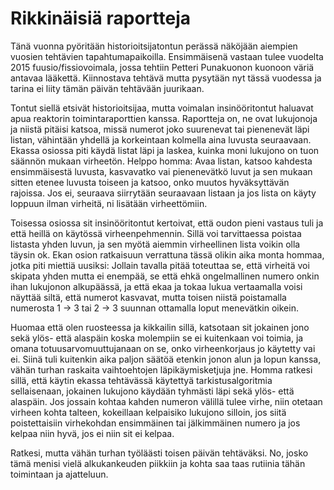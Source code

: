 # Rikkinäisiä raportteja

Tänä vuonna pyöritään historioitsijatontun perässä näköjään aiempien vuosien tehtävien tapahtumapaikoilla. Ensimmäisenä vastaan tulee vuodelta 2015 fuusio/fissiovoimala, jossa tehtiin Petteri Punakuonon kuonoon väriä antavaa lääkettä. Kiinnostava tehtävä mutta pysytään nyt tässä vuodessa ja tarina ei liity tämän päivän tehtävään juurikaan.

Tontut siellä etsivät historioitsijaa, mutta voimalan insinööritontut haluavat apua reaktorin toimintaraporttien kanssa. Raportteja on, ne ovat lukujonoja ja niistä pitäisi katsoa, missä numerot joko suurenevat tai pienenevät läpi listan, vähintään yhdellä ja korkeintaan kolmella aina luvusta seuraavaan. Ekassa osiossa piti käydä listat läpi ja laskea, kuinka moni lukujono on tuon säännön mukaan virheetön. Helppo homma: Avaa listan, katsoo kahdesta ensimmäisestä luvusta, kasvavatko vai pienenevätkö luvut ja sen mukaan sitten etenee luvusta toiseen ja katsoo, onko muutos hyväksyttävän rajoissa. Jos ei, seuraava siirrytään seuraavaan listaan ja jos lista on käyty loppuun ilman virheitä, ni lisätään virheettömiin.

Toisessa osiossa sit insinööritontut kertoivat, että oudon pieni vastaus tuli ja että heillä on käytössä virheenpehmennin. Sillä voi tarvittaessa poistaa listasta yhden luvun, ja sen myötä aiemmin virheellinen lista voikin olla täysin ok. Ekan osion ratkaisuun verrattuna tässä olikin aika monta hommaa, jotka piti miettiä uusiksi: Jollain tavalla pitää toteuttaa se, että virheitä voi skipata yhden mutta ei enempää, se että ehkä ongelmallinen numero onkin ihan lukujonon alkupäässä, ja että ekaa ja tokaa lukua vertaamalla voisi näyttää siltä, että numerot kasvavat, mutta toisen niistä poistamalla numerosta 1 -> 3 tai 2 -> 3 suunnan ottamalla loput menevätkin oikein.

Huomaa että olen ruosteessa ja kikkailin sillä, katsotaan sit jokainen jono sekä ylös- että alaspäin koska molempiin se ei kuitenkaan voi toimia, ja omana totuusarvomuuttujanaan on se, onko virheenkorjaus jo käytetty vai ei. Siinä tuli kuitenkin aika paljon säätöä etenkin jonon alun ja lopun kanssa, vähän turhan raskaita vaihtoehtojen läpikäymisketjuja jne. Homma ratkesi sillä, että käytin ekassa tehtävässä käytettyä tarkistusalgoritmia sellaisenaan, jokainen lukujono käydään tyhmästi läpi sekä ylös- että alaspäin. Jos jossain kohtaa kahden numeron välillä tulee virhe, niin otetaan virheen kohta talteen, kokeillaan kelpaisiko lukujono silloin, jos siitä poistettaisiin virhekohdan ensimmäinen tai jälkimmäinen numero ja jos kelpaa niin hyvä, jos ei niin sit ei kelpaa.

Ratkesi, mutta vähän turhan työläästi toisen päivän tehtäväksi. No, josko tämä menisi vielä alkukankeuden piikkiin ja kohta saa taas rutiinia tähän toimintaan ja ajatteluun.
